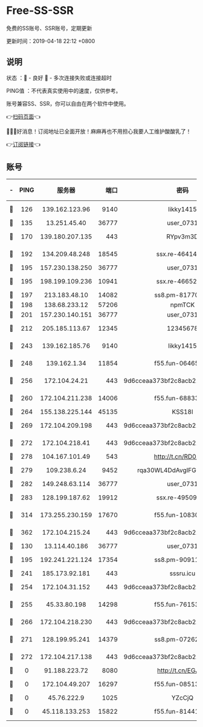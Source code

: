 # Free-SS-SSR

免费的SS账号、SSR账号，定期更新

更新时间：2019-04-18 22:12 +0800

## 说明

状态     ：🙂 - 良好 🙁 - 多次连接失败或连接超时

PING值   ：不代表真实使用中的速度，仅供参考。

账号兼容SS、SSR，你可以自由在两个软件中使用。

👉[扫码页面](https://liesauer.github.io/Free-SS-SSR/)👈

🎉🎉🎉好消息！订阅地址已全面开放！麻麻再也不用担心我要人工维护酸酸乳了！

👉[订阅链接](https://www.liesauer.net/yogurt/subscribe?ACCESS_TOKEN=DAYxR3mMaZAsaqUb)👈

## 账号

|-|PING|服务器|端口|密码|加密方式|区域|
|:----:|:----:|:-----:|-----:|:----:|:----:|:----:|
|🙂|126|139.162.123.96|9140|likky1415|aes-256-cfb|JP|
|🙂|135|13.251.45.40|36777|user_0731|chacha20|SG|
|🙂|170|139.180.207.135|443|RYpv3m3D|aes-256-cfb|JP|
|🙂|192|134.209.48.248|18545|ssx.re-46414976|aes-256-cfb|US|
|🙂|195|157.230.138.250|36777|user_0731|chacha20|US|
|🙂|195|198.199.109.236|10941|ssx.re-46652544|aes-256-cfb|US|
|🙂|197|213.183.48.10|14082|ss8.pm-81770176|rc4-md5|RU|
|🙂|198|138.68.233.12|57206|npmTCK|rc4-md5|US|
|🙂|201|157.230.140.151|36777|user_0731|chacha20|US|
|🙂|212|205.185.113.67|12345|12345678|aes-256-cfb|US|
|🙂|243|139.162.185.76|9140|likky1415|aes-256-cfb|DE|
|🙂|248|139.162.1.34|11854|f55.fun-06465313|aes-256-cfb|SG|
|🙂|256|172.104.24.21|443|9d6cceaa373bf2c8acb22e60b6a58be6|aes-256-cfb|US|
|🙂|260|172.104.211.238|14006|f55.fun-68833628|aes-256-cfb|US|
|🙂|264|155.138.225.144|45135|KSS18l|rc4-md5|US|
|🙂|269|172.104.209.198|443|9d6cceaa373bf2c8acb22e60b6a58be6|aes-256-cfb|US|
|🙂|272|172.104.218.41|443|9d6cceaa373bf2c8acb22e60b6a58be6|aes-256-cfb|US|
|🙂|278|104.167.101.49|543|http://t.cn/RD0D7sx|rc4-md5|CA|
|🙂|279|109.238.6.24|9452|rqa30WL4DdAvgIFG6Fs3znzTa|aes-256-cfb|FR|
|🙂|282|149.248.63.114|36777|user_0731|chacha20|CA|
|🙂|283|128.199.187.62|19912|ssx.re-49509781|aes-256-cfb|SG|
|🙂|314|173.255.230.159|17670|f55.fun-10830898|aes-256-cfb|US|
|🙂|362|172.104.215.24|443|9d6cceaa373bf2c8acb22e60b6a58be6|aes-256-cfb|US|
|🙂|130|13.114.40.186|36777|user_0731|chacha20|JP|
|🙂|195|192.241.221.124|17354|ss8.pm-90911849|aes-256-cfb|US|
|🙂|241|185.173.92.181|443|sssru.icu|rc4-md5|RU|
|🙂|254|172.104.31.152|443|9d6cceaa373bf2c8acb22e60b6a58be6|aes-256-cfb|US|
|🙂|255|45.33.80.198|14298|f55.fun-76153694|aes-256-cfb|US|
|🙂|266|172.104.218.230|443|9d6cceaa373bf2c8acb22e60b6a58be6|aes-256-cfb|US|
|🙂|271|128.199.95.241|14379|ss8.pm-07262582|aes-256-cfb|SG|
|🙂|272|172.104.217.138|443|9d6cceaa373bf2c8acb22e60b6a58be6|aes-256-cfb|US|
|🙁|0|91.188.223.72|8080|http://t.cn/EGJIyrl|rc4-md5|RU|
|🙁|0|172.104.49.207|16297|f55.fun-08513752|aes-256-cfb|SG|
|🙁|0|45.76.222.9|1025|YZcCjQ|rc4-md5|JP|
|🙁|0|45.118.133.253|15822|f55.fun-81441070|aes-256-cfb|SG|
